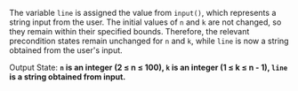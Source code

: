 The variable `line` is assigned the value from `input()`, which represents a string input from the user. The initial values of `n` and `k` are not changed, so they remain within their specified bounds. Therefore, the relevant precondition states remain unchanged for `n` and `k`, while `line` is now a string obtained from the user's input. 

Output State: **`n` is an integer (2 ≤ n ≤ 100), `k` is an integer (1 ≤ k ≤ n - 1), `line` is a string obtained from input.**